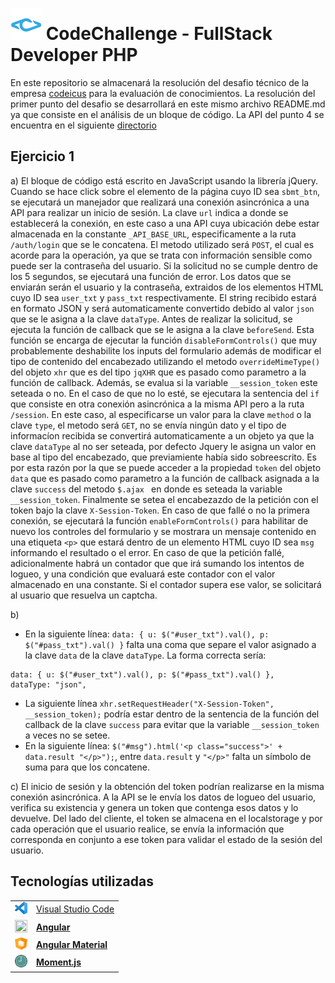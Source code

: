 # ![Logo](./src/assets/codeicus.png) CodeChallenge - FullStack Developer PHP

En este repositorio se almacenará la resolución del desafio técnico de la empresa [codeicus](http://www.codeicus.com/ "Visitar página oficial") para la evaluación de conocimientos.
La resolución del primer punto del desafio se desarrollará en este mismo archivo README.md ya que consiste en el análisis de un bloque de código. La API del punto 4 se encuentra en el siguiente [directorio](./src/assets/)

## Ejercicio 1

a) El bloque de código está escrito en JavaScript usando la librería jQuery. Cuando se hace click sobre el elemento de la página cuyo ID sea `sbmt_btn`, se ejecutará un manejador que realizará una conexión asincrónica a una API para realizar un inicio de sesión.
La clave `url` indica a donde se establecerá la conexión, en este caso a una API cuya ubicación debe estar almacenada en la constante `_API_BASE_URL`, especificamente a la ruta `/auth/login` que se le concatena.
El metodo utilizado será `POST`, el cual es acorde para la operación, ya que se trata con información sensible como puede ser la contraseña del usuario.
Si la solicitud no se cumple dentro de los 5 segundos, se ejecutará una función de error. Los datos que se enviarán serán el usuario y la contraseña, extraidos de los elementos HTML cuyo ID sea `user_txt` y `pass_txt` respectivamente.
El string recibido estará en formato JSON y será automaticamente convertido debido al valor `json` que se le asigna a la clave `dataType`.
Antes de realizar la solicitud, se ejecuta la función de callback que se le asigna a la clave `beforeSend`. Esta función se encarga de ejecutar la función `disableFormControls()` que muy probablemente deshabilite los inputs del formulario además de modificar el tipo de contenido del encabezado utilizando el metodo `overrideMimeType()` del objeto `xhr` que es del tipo `jqXHR` que es pasado como parametro a la función de callback. Además, se evalua si la variable `__session_token` este seteada o no. En el caso de que no lo esté, se ejecutara la sentencia del `if` que consiste en otra conexión asincrónica a la misma API pero a la ruta `/session`. En este caso, al especificarse un valor para la clave `method` o la clave `type`, el metodo será `GET`, no se envía ningún dato y el tipo de informacíon recibida se convertirá automaticamente a un objeto ya que la clave `dataType` al no ser seteada, por defecto Jquery le asigna un valor en base al tipo del encabezado, que previamiente había sido sobreescrito. Es por esta razón por la que se puede acceder a la propiedad `token` del objeto `data` que es pasado como parametro a la función de callback asignada a la clave `success` del metodo `$.ajax ` en donde es seteada la variable `__session_token`. Finalmente se setea el encabezazdo de la petición con el token bajo la clave `X-Session-Token`.
En caso de que fallé o no la primera conexión, se ejecutará la función `enableFormControls()` para habilitar de nuevo los controles del formulario y se mostrara un mensaje contenido en una etiqueta `<p>` que estará dentro de un elemento HTML cuyo ID sea `msg` informando el resultado o el error.
En caso de que la petición fallé, adicionalmente habrá un contador que que irá sumando los intentos de logueo, y una condición que evaluará este contador con el valor almacenado en una constante. Si el contador supera ese valor, se solicitará al usuario que resuelva un captcha.

b)
* En la siguiente línea: `data: { u: $("#user_txt").val(), p: $("#pass_txt").val() }` falta una coma que separe el valor asignado a la clave `data` de la clave `dataType`. La forma correcta sería:
```
data: { u: $("#user_txt").val(), p: $("#pass_txt").val() },
dataType: "json",
```
* La siguiente línea `xhr.setRequestHeader("X-Session-Token", __session_token);` podría estar dentro de la sentencia de la función del callback de la clave `success` para evitar que la variable `__session_token` a veces no se setee.
* En la siguiente línea: `$("#msg").html('<p class="success">' + data.result ​"</p>");`, entre `data.result` y `"</p>"` falta un símbolo de suma para que los concatene.

c) El inicio de sesión y la obtención del token podrían realizarse en la misma conexión asincrónica. A la API se le envía los datos de logueo del usuario, verifica su existencia y genera un token que contenga esos datos y lo devuelve. Del lado del cliente, el token se almacena en el localstorage y por cada operación que el usuario realice, se envía la información que corresponda en conjunto a ese token para validar el estado de la sesión del usuario.

## Tecnologías utilizadas

<table>
    <tbody>
        <tr>
            <td><img src="https://github.com/FHLareu/Portfolio/blob/master/src/assets/img/visual.png" width="20px" height="20px"/></td>
            <td><a href="https://code.visualstudio.com/">Visual Studio Code</a></td>
        </tr>
        <tr>
            <td><img src="https://raw.githubusercontent.com/FHLareu/Desarollo_web/master/icon.png" width="20px" height="20px"/></td>
            <td><a href="https://angular.io/"><b>Angular</b></a></td>
        </tr>
        <tr>
            <td><img src="./src/assets/ng-mat.png" width="20px" height="20px"/></td>
            <td><a href="https://material.angular.io/"><b>Angular Material</b></a></td>
        </tr>
        <tr>
            <td><img src="./src/assets/moment.png" width="20px" height="20px"/></td>
            <td><a href="https://momentjs.com/"><b>Moment.js</b></a></td>
        </tr>
    </tbody>
</table>
